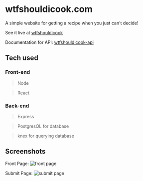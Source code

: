 # wtfshouldicook.com
A simple website for getting a recipe when you just can't decide!

See it live at [wtfshouldicook](https://wtfshouldicook.com)

Documentation for API: [wtfshouldicook-api](https://github.com/reifnotreef/wtfshouldicook-api)

## Tech used
### Front-end
> Node

> React
### Back-end
> Express

> PostgresQL for database

> knex for querying database

## Screenshots
Front Page:
![front page](https://github.com/reifnotreef/wtfshouldicook/blob/master/Screenshot_20191130-140411~2.png)

Submit Page:
![submit page](https://github.com/reifnotreef/wtfshouldicook/blob/master/Screenshot_20191130-140419~2.png)
